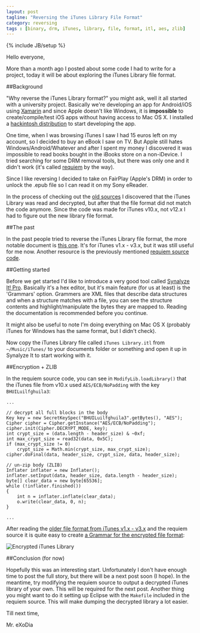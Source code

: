 ```yaml
---
layout: post
tagline: "Reversing the iTunes Library File Format"
category: reversing
tags : [binary, drm, iTunes, library, file, format, itl, aes, zlib]
---
```

{% include JB/setup %}

Hello everyone,

More than a month ago I posted about some code I had to write for a project, today it will be about exploring the iTunes Library file format.

##Background

"Why reverse the iTunes Library format?" you might ask, well it all started with a university project. Basically we're developing an app for Android/iOS using [Xamarin](http://xamarin.com) and since Apple doesn't like Windows, it is **impossible** to create/compile/test iOS apps without having access to Mac OS X. I installed a [hackintosh distribution](http://hackintosh.zone) to start developing the app.

One time, when I was browsing iTunes I saw I had 15 euros left on my account, so I decided to buy an eBook I saw on TV. But Apple still hates Windows/Android/Whatever and after I spent my money I discovered it was impossible to read books bought in the iBooks store on a non-iDevice. I tried searching for some DRM removal tools, but there was only one and it didn't work (it's called [requiem](https://www.google.com/?#q=requiem+drm) by the way).

Since I like reversing I decided to take on FairPlay (Apple's DRM) in order to unlock the .epub file so I can read it on my Sony eReader.

In the process of checking out the [old sources](https://www.google.nl/?#q=requiem-3.3.6-src.zip) I discovered that the iTunes Library was read and decrypted, but after that the file format did not match the code anymore. Since the code was made for iTunes v10.x, not v12.x I had to figure out the new library file format.

##The past

In the past people tried to reverse the iTunes Library file format, the more notable document is [this one](http://search.cpan.org/~bdfoy/Mac-iTunes/doc/file_format.pod). It's for iTunes v1.x - v3.x, but it was still useful for me now. Another resource is the previously mentioned [requiem source code](https://www.google.nl/?#q=requiem-3.3.6-src.zip).

##Getting started

Before we get started I'd like to introduce a very good tool called [Synalyze It! Pro](https://www.synalysis.net). Basically it's a hex editor, but it's main feature (for us at least) is the 'Grammars' option. Grammers are XML files that describe data structures and when a structure matches with a file, you can see the structure contents and highlight/manipulate the bytes they are mapped to. Reading the documentation is recommended before you continue.

It might also be useful to note I'm doing everything on Mac OS X (probably iTunes for Windows has the same format, but I didn't check).

Now copy the iTunes Library file called `iTunes Library.itl` from `~/Music/iTunes/` to your documents folder or something and open it up in Synalyze It to start working with it.

##Encryption + ZLIB

In the requiem source code, you can see in `ModifyLib.loadLibrary()` that the iTunes file from v10.x used `AES/ECB/NoPadding` with the key `BHUILuilfghuila3`:

```
...

// decrypt all full blocks in the body
Key key = new SecretKeySpec("BHUILuilfghuila3".getBytes(), "AES");
Cipher cipher = Cipher.getInstance("AES/ECB/NoPadding");
cipher.init(Cipher.DECRYPT_MODE, key);
int crypt_size = (data.length - header_size) & ~0xf;
int max_crypt_size = read32(data, 0x5C);
if (max_crypt_size != 0)
    crypt_size = Math.min(crypt_size, max_crypt_size);
cipher.doFinal(data, header_size, crypt_size, data, header_size);

// un-zip body (ZLIB)
Inflater inflater = new Inflater();
inflater.setInput(data, header_size, data.length - header_size);
byte[] clear_data = new byte[65536];
while (!inflater.finished())
{
    int n = inflater.inflate(clear_data);
    o.write(clear_data, 0, n);
}

...
```

After reading the [older file format from iTunes v1.x - v3.x](http://search.cpan.org/~bdfoy/Mac-iTunes/doc/file_format.pod) and the requiem source it is quite easy to create [a Grammar for the encrypted file format](https://gist.github.com/mrexodia/b21b429cdab57fa64e81):

![Encrypted iTunes Library](http://cl.ly/image/3K3F1V3s2y0b/Screen%20Shot%202014-12-16%20at%2021.21.18.png)

##Conclusion (for now)

Hopefully this was an interesting start. Unfortunately I don't have enough time to post the full story, but there will be a next post soon (I hope). In the meantime, try modifying the requiem source to output a decrypted iTunes library of your own. This will be required for the next post. Another thing you might want to do it setting up Eclipse with the `Makefile` included in the requiem source. This will make dumping the decrypted library a lot easier.

Till next time,

Mr. eXoDia
